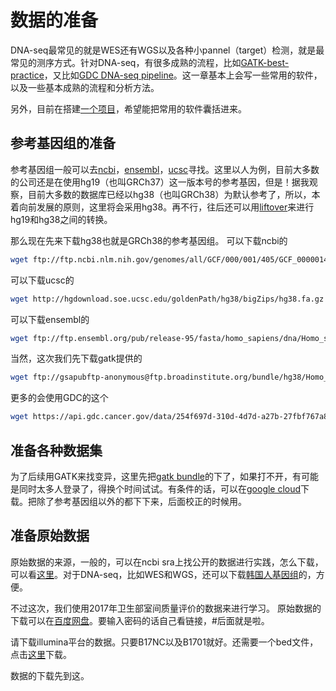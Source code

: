 # 数据的准备

DNA-seq最常见的就是WES还有WGS以及各种小pannel（target）检测，就是最常见的测序方式。针对DNA-seq，有很多成熟的流程，比如[GATK-best-practice](https://software.broadinstitute.org/gatk/best-practices/workflow?id=11145)，又比如[GDC DNA-seq pipeline](https://docs.gdc.cancer.gov/Data/Bioinformatics_Pipelines/DNA_Seq_Variant_Calling_Pipeline/)。这一章基本上会写一些常用的软件，以及一些基本成熟的流程和分析方法。

另外，目前在搭建[一个项目](https://github.com/pzweuj/DNApipeline)，希望能把常用的软件囊括进来。

## 参考基因组的准备
参考基因组一般可以去[ncbi](https://www.ncbi.nlm.nih.gov/)，[ensembl](http://www.ensembl.org/index.html)，[ucsc](http://www.genomaize.org/)寻找。这里以人为例，目前大多数的公司还是在使用hg19（也叫GRCh37）这一版本号的参考基因，但是！据我观察，目前大多数的数据库已经以hg38（也叫GRCh38）为默认参考了，所以，本着向前发展的原则，这里将会采用hg38。再不行，往后还可以用[liftover](http://www.genomaize.org/cgi-bin/hgLiftOver)来进行hg19和hg38之间的转换。

那么现在先来下载hg38也就是GRCh38的参考基因组。
可以下载ncbi的
```bash
wget ftp://ftp.ncbi.nlm.nih.gov/genomes/all/GCF/000/001/405/GCF_000001405.38_GRCh38.p12/GCF_000001405.38_GRCh38.p12_genomic.fna.gz
```

可以下载ucsc的
```bash
wget http://hgdownload.soe.ucsc.edu/goldenPath/hg38/bigZips/hg38.fa.gz
```

可以下载ensembl的
```bash
wget ftp://ftp.ensembl.org/pub/release-95/fasta/homo_sapiens/dna/Homo_sapiens.GRCh38.dna.primary_assembly.fa.gz
```

当然，这次我们先下载gatk提供的
```bash
wget ftp://gsapubftp-anonymous@ftp.broadinstitute.org/bundle/hg38/Homo_sapiens_assembly38.fasta.gz
```

更多的会使用GDC的这个
```bash
wget https://api.gdc.cancer.gov/data/254f697d-310d-4d7d-a27b-27fbf767a834
```

## 准备各种数据集
为了后续用GATK来找变异，这里先把[gatk bundle](ftp://gsapubftp-anonymous@ftp.broadinstitute.org/bundle/)的下了，如果打不开，有可能是同时太多人登录了，得换个时间试试。有条件的话，可以在[google cloud](https://console.cloud.google.com/storage/browser/genomics-public-data/resources/broad/hg38/v0)下载。把除了参考基因组以外的都下下来，后面校正的时候用。

## 准备原始数据
原始数据的来源，一般的，可以在ncbi sra上找公开的数据进行实践，怎么下载，可以看[这里](https://pzweuj.github.io/2019/02/13/NCBI-SRA.html)。对于DNA-seq，比如WES和WGS，还可以下载[韩国人基因组](https://pzweuj.github.io/2018/11/16/KPGP.html)的，方便。

不过这次，我们使用2017年卫生部室间质量评价的数据来进行学习。
原始数据的下载可以在[百度网盘](https://pan.baidu.com/s/1_l3U8_7zURGdDckKCk4PVQ#d4df)。要输入密码的话自己看链接，#后面就是啦。

请下载illumina平台的数据。只要B17NC以及B1701就好。还需要一个bed文件，点击[这里](https://github.com/pzweuj/pzweuj.github.io/raw/master/downloads/OCP_Target.bed)下载。

数据的下载先到这。
